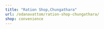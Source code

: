 ```yaml
---
title: "Ration Shop,Chungathara"
url: /odanavattom/ration-shop-chungathara/
shop: convenience
---
```

